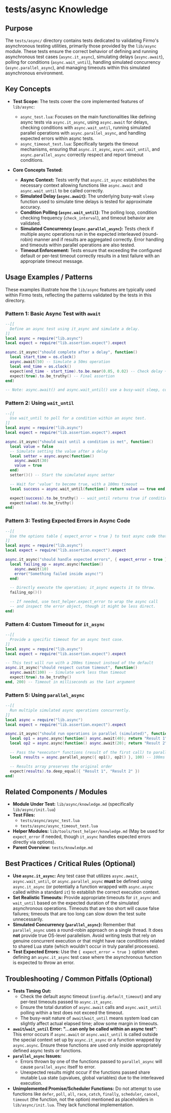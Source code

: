 # tests/async Knowledge

## Purpose

The `tests/async/` directory contains tests dedicated to validating Firmo's asynchronous testing utilities, primarily those provided by the `lib/async` module. These tests ensure the correct behavior of defining and running asynchronous test cases (`async.it_async`), simulating delays (`async.await`), polling for conditions (`async.wait_until`), handling simulated concurrency (`async.parallel_async`), and managing timeouts within this simulated asynchronous environment.

## Key Concepts

- **Test Scope:** The tests cover the core implemented features of `lib/async`:
    - `async_test.lua`: Focuses on the main functionalities like defining async tests via `async.it_async`, using `async.await` for delays, checking conditions with `async.wait_until`, running simulated parallel operations with `async.parallel_async`, and handling expected errors within async tests.
    - `async_timeout_test.lua`: Specifically targets the timeout mechanisms, ensuring that `async.it_async`, `async.wait_until`, and `async.parallel_async` correctly respect and report timeout conditions.

- **Core Concepts Tested:**
    - **Async Context:** Tests verify that `async.it_async` establishes the necessary context allowing functions like `async.await` and `async.wait_until` to be called correctly.
    - **Simulated Delay (`async.await`):** The underlying busy-wait `sleep` function used to simulate time delays is tested for approximate accuracy.
    - **Condition Polling (`async.wait_until`):** The polling loop, condition checking frequency (`check_interval`), and timeout behavior are validated.
    - **Simulated Concurrency (`async.parallel_async`):** Tests check if multiple async operations run in the expected interleaved (round-robin) manner and if results are aggregated correctly. Error handling and timeouts within parallel operations are also tested.
    - **Timeout Enforcement:** Tests ensure that exceeding the configured default or per-test timeout correctly results in a test failure with an appropriate timeout message.

## Usage Examples / Patterns

These examples illustrate how the `lib/async` features are typically used within Firmo tests, reflecting the patterns validated by the tests in this directory.

### Pattern 1: Basic Async Test with `await`

```lua
--[[
  Define an async test using it_async and simulate a delay.
]]
local async = require("lib.async")
local expect = require("lib.assertion.expect").expect

async.it_async("should complete after a delay", function()
  local start_time = os.clock()
  async.await(50) -- Simulate a 50ms operation
  local end_time = os.clock()
  expect(end_time - start_time).to.be.near(0.05, 0.02) -- Check delay +/- tolerance
  expect(true).to.be_truthy() -- Final assertion
end)

-- Note: async.await() and async.wait_until() use a busy-wait sleep, consuming CPU.
```

### Pattern 2: Using `wait_until`

```lua
--[[
  Use wait_until to poll for a condition within an async test.
]]
local async = require("lib.async")
local expect = require("lib.assertion.expect").expect

async.it_async("should wait until a condition is met", function()
  local value = false
  -- Simulate setting the value after a delay
  local setter = async.async(function()
    async.await(30)
    value = true
  end)
  setter()() -- Start the simulated async setter

  -- Wait for 'value' to become true, with a 100ms timeout
  local success = async.wait_until(function() return value == true end, 100)

  expect(success).to.be_truthy() -- wait_until returns true if condition met
  expect(value).to.be_truthy()
end)
```

### Pattern 3: Testing Expected Errors in Async Code

```lua
--[[
  Use the options table { expect_error = true } to test async code that should fail.
]]
local async = require("lib.async")
local expect = require("lib.assertion.expect").expect

async.it_async("should handle expected errors", { expect_error = true }, function()
  local failing_op = async.async(function()
    async.await(10)
    error("Something failed inside async!")
  end)

  -- Directly execute the operation; it_async expects it to throw.
  failing_op()()

  -- If needed, use test_helper.expect_error to wrap the async call
  -- and inspect the error object, though it might be less direct.
end)
```

### Pattern 4: Custom Timeout for `it_async`

```lua
--[[
  Provide a specific timeout for an async test case.
]]
local async = require("lib.async")
local expect = require("lib.assertion.expect").expect

-- This test will run with a 200ms timeout instead of the default
async.it_async("should respect custom timeout", function()
  async.await(100) -- Simulate work less than timeout
  expect(true).to.be_truthy()
end, 200) -- Timeout in milliseconds as the last argument
```

### Pattern 5: Using `parallel_async`

```lua
--[[
  Run multiple simulated async operations concurrently.
]]
local async = require("lib.async")
local expect = require("lib.assertion.expect").expect

async.it_async("should run operations in parallel (simulated)", function()
  local op1 = async.async(function() async.await(40); return "Result 1" end)
  local op2 = async.async(function() async.await(20); return "Result 2" end)

  -- Pass the *executor* functions (result of the first call) to parallel_async
  local results = async.parallel_async({ op1(), op2() }, 100) -- 100ms overall timeout

  -- Results array preserves the original order
  expect(results).to.deep_equal({ "Result 1", "Result 2" })
end)
```

## Related Components / Modules

- **Module Under Test:** `lib/async/knowledge.md` (specifically `lib/async/init.lua`)
- **Test Files:**
    - `tests/async/async_test.lua`
    - `tests/async/async_timeout_test.lua`
- **Helper Modules:** `lib/tools/test_helper/knowledge.md` (May be used for `expect_error` if needed, though `it_async` handles expected errors directly via options).
- **Parent Overview:** `tests/knowledge.md`

## Best Practices / Critical Rules (Optional)

- **Use `async.it_async`:** Any test case that utilizes `async.await`, `async.wait_until`, or `async.parallel_async` **must** be defined using `async.it_async` (or potentially a function wrapped with `async.async` called within a standard `it`) to establish the correct execution context.
- **Set Realistic Timeouts:** Provide appropriate timeouts for `it_async` and `wait_until` based on the expected duration of the simulated asynchronous operations. Timeouts that are too short will cause false failures; timeouts that are too long can slow down the test suite unnecessarily.
- **Simulated Concurrency (`parallel_async`):** Remember that `parallel_async` uses a round-robin approach on a single thread. It does **not** provide true OS-level parallelism. Avoid writing tests that rely on genuine concurrent execution or that might have race conditions related to shared Lua state (which wouldn't occur in truly parallel processes).
- **Test Expected Errors:** Use the `{ expect_error = true }` option when defining an `async.it_async` test case where the asynchronous function is expected to throw an error.

## Troubleshooting / Common Pitfalls (Optional)

- **Tests Timing Out:**
    - Check the default async timeout (`config.default_timeout`) and any per-test timeouts passed to `async.it_async`.
    - Ensure the total duration of `async.await` calls and `async.wait_until` polling within a test does not exceed the timeout.
    - The busy-wait nature of `await`/`wait_until` means system load can slightly affect actual elapsed time; allow some margin in timeouts.
- **`await`/`wait_until` Error: "...can only be called within an async test"**: This error occurs if `async.await` or `async.wait_until` is called outside the special context set up by `async.it_async` or a function wrapped by `async.async`. Ensure these functions are used only inside appropriately defined async tests or functions.
- **`parallel_async` Issues:**
    - Errors thrown by one of the functions passed to `parallel_async` will cause `parallel_async` itself to error.
    - Unexpected results might occur if the functions passed share mutable Lua state (upvalues, global variables) due to the interleaved execution.
- **Unimplemented Promise/Scheduler Functions:** Do not attempt to use functions like `defer`, `poll`, `all`, `race`, `catch`, `finally`, `scheduler`, `cancel`, `timeout` (the function, not the option) mentioned as placeholders in `lib/async/init.lua`. They lack functional implementation.
